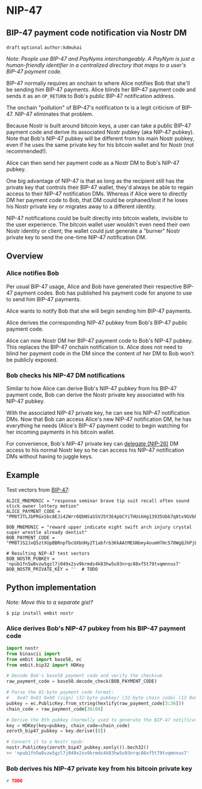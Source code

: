 NIP-47
======

BIP-47 payment code notification via Nostr DM
-----------------------------------

`draft` `optional` `author:kdmukai`

_Note: People use BIP-47 and PayNyms interchangeably. A PayNym is just a human-friendly identifier in a centralized directory that maps to a user's BIP-47 payment code._

BIP-47 normally requires an onchain tx where Alice notifies Bob that she'll be sending him BIP-47 payments. Alice blinds her BIP-47 payment code and sends it as an `OP_RETURN` to Bob's public BIP-47 notification address.

The onchain "pollution" of BIP-47's notification tx is a legit criticism of BIP-47. NIP-47 eliminates that problem.

Because Nostr is built around bitcoin keys, a user can take a public BIP-47 payment code and derive its associated Nostr pubkey (aka NIP-47 pubkey). Note that Bob's NIP-47 pubkey will be different from his main Nostr pubkey, even if he uses the same private key for his bitcoin wallet and for Nostr (not recommended!).

Alice can then send her payment code as a Nostr DM to Bob's NIP-47 pubkey.

One big advantage of NIP-47 is that as long as the recipient still has the private key that controls their BIP-47 wallet, they'd always be able to regain access to their NIP-47 notification DMs. Whereas if Alice were to directly DM her payment code to Bob, that DM could be orphaned/lost if he loses his Nostr private key or migrates away to a different identity.

NIP-47 notifications could be built directly into bitcoin wallets, invisible to the user experience. The bitcoin wallet user wouldn't even need their own Nostr identity or client; the wallet could just generate a "burner" Nostr private key to send the one-time NIP-47 notification DM.


## Overview
### Alice notifies Bob
Per usual BIP-47 usage, Alice and Bob have generated their respective BIP-47 payment codes. Bob has published his payment code for anyone to use to send him BIP-47 payments.

Alice wants to notify Bob that she will begin sending him BIP-47 payments.

Alice derives the corresponding NIP-47 pubkey from Bob's BIP-47 public payment code.

Alice can now Nostr DM her BIP-47 payment code to Bob's NIP-47 pubkey. This replaces the BIP-47 onchain notification tx. Alice does not need to blind her payment code in the DM since the content of her DM to Bob won't be publicly exposed.


### Bob checks his NIP-47 DM notifications
Similar to how Alice can derive Bob's NIP-47 pubkey from his BIP-47 payment code, Bob can derive the Nostr private key associated with his NIP-47 pubkey.

With the associated NIP-47 private key, he can see his NIP-47 notification DMs. Now that Bob can access Alice's new NIP-47 notification DM, he has everything he needs (Alice's BIP-47 payment code) to begin watching for her incoming payments in his bitcoin wallet.

For convenience, Bob's NIP-47 private key can [delegate (NIP-26)](26.md) DM access to his normal Nostr key so he can access his NIP-47 notification DMs without having to juggle keys.


## Example
Test vectors from [BIP-47](https://github.com/bitcoin/bips/blob/master/bip-0047.mediawiki):
```
ALICE_MNEMONIC = "response seminar brave tip suit recall often sound stick owner lottery motion"
ALICE_PAYMENT_CODE = "PM8TJTLJbPRGxSbc8EJi42Wrr6QbNSaSSVJ5Y3E4pbCYiTHUskHg13935Ubb7q8tx9GVbh2UuRnBc3WSyJHhUrw8KhprKnn9eDznYGieTzFcwQRya4GA"

BOB_MNEMONIC = "reward upper indicate eight swift arch injury crystal super wrestle already dentist"
BOB_PAYMENT_CODE = "PM8TJS2JxQ5ztXUpBBRnpTbcUXbUHy2T1abfrb3KkAAtMEGNbey4oumH7Hc578WgQJhPjBxteQ5GHHToTYHE3A1w6p7tU6KSoFmWBVbFGjKPisZDbP97"
```

```
# Resulting NIP-47 test vectors
BOB_NOSTR_PUBKEY = 'npub1fn5w8vzw5gzl7j049x2sv9krmds4k83hw5u93nrqc88xf5t79tvqmnnus7'
BOB_NOSTR_PRIVATE_KEY = ''  # TODO
```


## Python implementation
_Note: Move this to a separate gist?_
```
$ pip install embit nostr
```

### Alice derives Bob's NIP-47 pubkey from his BIP-47 payment code
```python
import nostr
from binascii import 
from embit import base58, ec
from embit.bip32 import HDKey

# Decode Bob's base58 payment code and verify the checksum
raw_payment_code = base58.decode_check(BOB_PAYMENT_CODE)

# Parse the 81-byte payment code format:
#   0x47 0x01 0x00 (sign) (32-byte pubkey) (32-byte chain code) (13 0x00 bytes)
pubkey = ec.PublicKey.from_string(hexlify(raw_payment_code[3:36]))
chain_code = raw_payment_code[36:68]

# Derive the 0th pubkey (normally used to generate the BIP-47 notification addr)
key = HDKey(key=pubkey, chain_code=chain_code)
zeroth_bip47_pubkey = key.derive([0])

# Convert it to a Nostr npub:
nostr.PublicKey(zeroth_bip47_pubkey.xonly()).bech32()
>> 'npub1fn5w8vzw5gzl7j049x2sv9krmds4k83hw5u93nrqc88xf5t79tvqmnnus7'
```


### Bob derives his NIP-47 private key from his bitcoin private key
```python
# TODO
```
